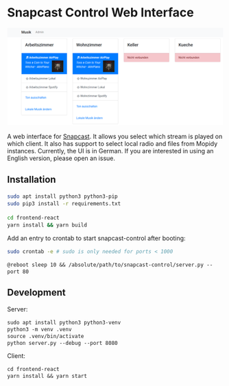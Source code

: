 # Snapcast Control Web Interface

![Overview](docs/overview.png)

A web interface for [Snapcast](https://github.com/badaix/snapcast).
It allows you select which stream is played on which client.
It also has support to select local radio and files from Mopidy instances.
Currently, the UI is in German. If you are interested in using an English version, please open an issue.

## Installation

```bash
sudo apt install python3 python3-pip
sudo pip3 install -r requirements.txt

cd frontend-react
yarn install && yarn build
```

Add an entry to crontab to start snapcast-control after booting:

```bash
sudo crontab -e # sudo is only needed for ports < 1000
```

```crontab
@reboot sleep 10 && /absolute/path/to/snapcast-control/server.py --port 80
```

## Development

Server:

```
sudo apt install python3 python3-venv
python3 -m venv .venv
source .venv/bin/activate
python server.py --debug --port 8080
```

Client:

```
cd frontend-react
yarn install && yarn start
```
